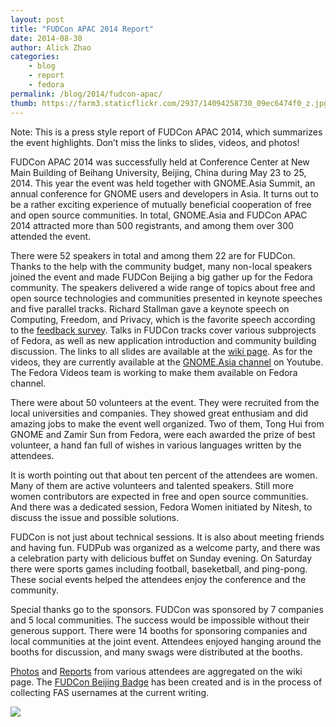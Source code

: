 ```yaml
---
layout: post
title: "FUDCon APAC 2014 Report"
date: 2014-08-30
author: Alick Zhao
categories:
    - blog
    - report
    - fedora
permalink: /blog/2014/fudcon-apac/
thumb: https://farm3.staticflickr.com/2937/14094258730_09ec6474f0_z.jpg
---
```



Note: This is a press style report of FUDCon APAC 2014, which summarizes the
event highlights. Don’t miss the links to slides, videos, and photos!

FUDCon APAC 2014 was successfully held at Conference Center at New Main
Building of Beihang University, Beijing, China during May 23 to 25, 2014. This
year the event was held together with GNOME.Asia Summit, an annual conference
for GNOME users and developers in Asia. It turns out to be a rather exciting
experience of mutually beneficial cooperation of free and open source
communities. In total, GNOME.Asia and FUDCon APAC 2014 attracted more than 500
registrants, and among them over 300 attended the event.

<!--more-->

There were 52 speakers in total and among them 22 are for FUDCon. Thanks to the
help with the community budget, many non-local speakers joined the event and
made FUDCon Beijing a big gather up for the Fedora community. The speakers
delivered a wide range of topics about free and open source technologies and
communities presented in keynote speeches and five parallel tracks. Richard
Stallman gave a keynote speech on Computing, Freedom, and Privacy, which is the
favorite speech according to the 
[feedback survey](https://docs.google.com/forms/d/1E-Edw8NGpVvMyte-9kR_QYhrFtW3e9Qru8K2CtMdcCM/viewanalytics). 
Talks in FUDCon tracks cover
various subprojects of Fedora, as well as new application introduction and
community building discussion. The links to all slides are available at the
[wiki page](https://fedoraproject.org/wiki/FUDCon:Beijing_2014#Slides). 
As for the videos, they are currently available at the 
[GNOME.Asia channel](https://www.youtube.com/channel/UC4xC9dsLPn2RbwQD01GJXRw) 
on Youtube. The Fedora Videos team is working to make them available on
Fedora channel.

There were about 50 volunteers at the event. They were recruited from the local
universities and companies. They showed great enthusiam and did amazing jobs to
make the event well organized. Two of them, Tong Hui from GNOME and Zamir Sun
from Fedora, were each awarded the prize of best volunteer, a hand fan full of
wishes in various languages written by the attendees.

It is worth pointing out that about ten percent of the attendees are women.
Many of them are active volunteers and talented speakers. Still more women
contributors are expected in free and open source communities. And there was
a dedicated session, Fedora Women initiated by Nitesh, to discuss the issue and
possible solutions.

FUDCon is not just about technical sessions. It is also about meeting friends
and having fun. FUDPub was organized as a welcome party, and there was
a celebration party with delicious buffet on Sunday evening. On Saturday there
were sports games including football, baseketball, and ping-pong. These social
events helped the attendees enjoy the conference and the community.

Special thanks go to the sponsors. FUDCon was sponsored by 7 companies and
5 local communities. The success would be impossible without their generous
support. There were 14 booths for sponsoring companies and local communities at
the joint event. Attendees enjoyed hanging around the booths for discussion,
and many swags were distributed at the booths.

[Photos](https://fedoraproject.org/wiki/FUDCon:Beijing_2014#Photos) 
and [Reports](https://fedoraproject.org/wiki/FUDCon:Beijing_2014#Reports) 
from various attendees are aggregated on the wiki page. The
[FUDCon Beijing Badge](https://fedoraproject.org/wiki/FUDCon:Beijing_2014/Badge) 
has been created and is in the process of collecting FAS
usernames at the current writing.

![](https://farm3.staticflickr.com/2937/14094258730_09ec6474f0_z.jpg)

